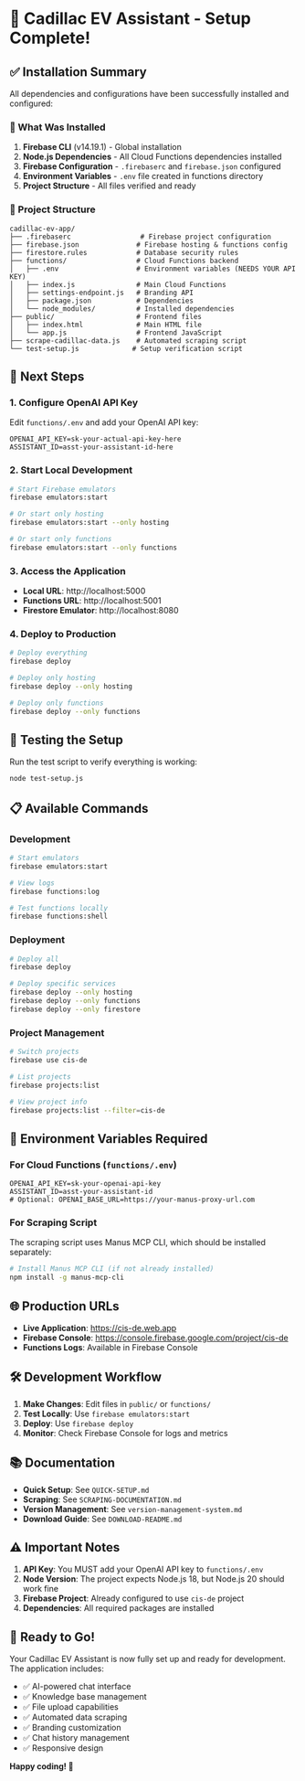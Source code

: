 # 🎉 Cadillac EV Assistant - Setup Complete!

## ✅ Installation Summary

All dependencies and configurations have been successfully installed and configured:

### 🔧 What Was Installed

1. **Firebase CLI** (v14.19.1) - Global installation
2. **Node.js Dependencies** - All Cloud Functions dependencies installed
3. **Firebase Configuration** - `.firebaserc` and `firebase.json` configured
4. **Environment Variables** - `.env` file created in functions directory
5. **Project Structure** - All files verified and ready

### 📁 Project Structure
```
cadillac-ev-app/
├── .firebaserc                 # Firebase project configuration
├── firebase.json              # Firebase hosting & functions config
├── firestore.rules            # Database security rules
├── functions/                 # Cloud Functions backend
│   ├── .env                   # Environment variables (NEEDS YOUR API KEY)
│   ├── index.js               # Main Cloud Functions
│   ├── settings-endpoint.js   # Branding API
│   ├── package.json           # Dependencies
│   └── node_modules/          # Installed dependencies
├── public/                    # Frontend files
│   ├── index.html             # Main HTML file
│   └── app.js                 # Frontend JavaScript
├── scrape-cadillac-data.js    # Automated scraping script
└── test-setup.js             # Setup verification script
```

## 🚀 Next Steps

### 1. Configure OpenAI API Key
Edit `functions/.env` and add your OpenAI API key:
```env
OPENAI_API_KEY=sk-your-actual-api-key-here
ASSISTANT_ID=asst-your-assistant-id-here
```

### 2. Start Local Development
```bash
# Start Firebase emulators
firebase emulators:start

# Or start only hosting
firebase emulators:start --only hosting

# Or start only functions
firebase emulators:start --only functions
```

### 3. Access the Application
- **Local URL**: http://localhost:5000
- **Functions URL**: http://localhost:5001
- **Firestore Emulator**: http://localhost:8080

### 4. Deploy to Production
```bash
# Deploy everything
firebase deploy

# Deploy only hosting
firebase deploy --only hosting

# Deploy only functions
firebase deploy --only functions
```

## 🧪 Testing the Setup

Run the test script to verify everything is working:
```bash
node test-setup.js
```

## 📋 Available Commands

### Development
```bash
# Start emulators
firebase emulators:start

# View logs
firebase functions:log

# Test functions locally
firebase functions:shell
```

### Deployment
```bash
# Deploy all
firebase deploy

# Deploy specific services
firebase deploy --only hosting
firebase deploy --only functions
firebase deploy --only firestore
```

### Project Management
```bash
# Switch projects
firebase use cis-de

# List projects
firebase projects:list

# View project info
firebase projects:list --filter=cis-de
```

## 🔑 Environment Variables Required

### For Cloud Functions (`functions/.env`)
```env
OPENAI_API_KEY=sk-your-openai-api-key
ASSISTANT_ID=asst-your-assistant-id
# Optional: OPENAI_BASE_URL=https://your-manus-proxy-url.com
```

### For Scraping Script
The scraping script uses Manus MCP CLI, which should be installed separately:
```bash
# Install Manus MCP CLI (if not already installed)
npm install -g manus-mcp-cli
```

## 🌐 Production URLs

- **Live Application**: https://cis-de.web.app
- **Firebase Console**: https://console.firebase.google.com/project/cis-de
- **Functions Logs**: Available in Firebase Console

## 🛠️ Development Workflow

1. **Make Changes**: Edit files in `public/` or `functions/`
2. **Test Locally**: Use `firebase emulators:start`
3. **Deploy**: Use `firebase deploy`
4. **Monitor**: Check Firebase Console for logs and metrics

## 📚 Documentation

- **Quick Setup**: See `QUICK-SETUP.md`
- **Scraping**: See `SCRAPING-DOCUMENTATION.md`
- **Version Management**: See `version-management-system.md`
- **Download Guide**: See `DOWNLOAD-README.md`

## ⚠️ Important Notes

1. **API Key**: You MUST add your OpenAI API key to `functions/.env`
2. **Node Version**: The project expects Node.js 18, but Node.js 20 should work fine
3. **Firebase Project**: Already configured to use `cis-de` project
4. **Dependencies**: All required packages are installed

## 🎯 Ready to Go!

Your Cadillac EV Assistant is now fully set up and ready for development. The application includes:

- ✅ AI-powered chat interface
- ✅ Knowledge base management
- ✅ File upload capabilities
- ✅ Automated data scraping
- ✅ Branding customization
- ✅ Chat history management
- ✅ Responsive design

**Happy coding! 🚀**
